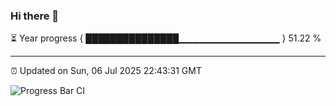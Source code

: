 ### Hi there 👋

⏳ Year progress { ███████████████▁▁▁▁▁▁▁▁▁▁▁▁▁▁▁ } 51.22 %

---

⏰ Updated on Sun, 06 Jul 2025 22:43:31 GMT

![Progress Bar CI](https://github.com/IshwaranRudhara/GIT-ACTION/workflows/Progress%20Bar%20CI/badge.svg)
